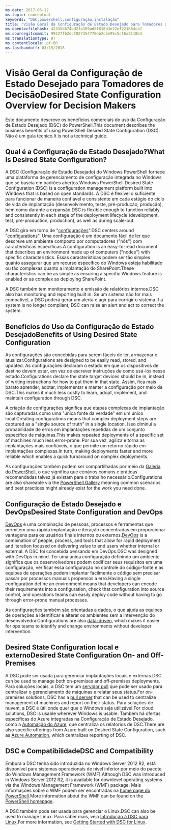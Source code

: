 ```yaml
---
ms.date: 2017-06-12
ms.topic: conceptual
keywords: "DSC,powershell,configuração,instalação"
title: "Visão Geral da Configuração de Estado Desejado para Tomadores de Decisão"
ms.openlocfilehash: 42335d674bd23a109ad8f818d3e22ef221884ca7
ms.sourcegitcommit: 99227f62dcf827354770eb2c3e95c5cf6a3118b4
ms.translationtype: HT
ms.contentlocale: pt-BR
ms.lasthandoff: 03/15/2018
---
```

# <a name="desired-state-configuration-overview-for-decision-makers"></a><span data-ttu-id="eab47-103">Visão Geral da Configuração de Estado Desejado para Tomadores de Decisão</span><span class="sxs-lookup"><span data-stu-id="eab47-103">Desired State Configuration Overview for Decision Makers</span></span>

<span data-ttu-id="eab47-104">Este documento descreve os benefícios comerciais do uso da Configuração de Estado Desejado (DSC) do PowerShell.</span><span class="sxs-lookup"><span data-stu-id="eab47-104">This document describes the business benefits of using PowerShell Desired State Configuration (DSC).</span></span> <span data-ttu-id="eab47-105">Não é um guia técnico.</span><span class="sxs-lookup"><span data-stu-id="eab47-105">It is not a technical guide.</span></span>

## <a name="what-is-desired-state-configuration"></a><span data-ttu-id="eab47-106">Qual é a Configuração de Estado Desejado?</span><span class="sxs-lookup"><span data-stu-id="eab47-106">What Is Desired State Configuration?</span></span>

<span data-ttu-id="eab47-107">A DSC (Configuração de Estado Desejado) do Windows PowerShell fornece uma plataforma de gerenciamento de configuração integrada no Windows que se baseia em padrões abertos.</span><span class="sxs-lookup"><span data-stu-id="eab47-107">Windows PowerShell Desired State Configuration (DSC) is a configuration management platform built into Windows that is based on open standards.</span></span> <span data-ttu-id="eab47-108">A DSC é flexível o suficiente para funcionar de maneira confiável e consistente em cada estágio do ciclo de vida de implantação (desenvolvimento, teste, pré-produção, produção), bem como durante a expansão.</span><span class="sxs-lookup"><span data-stu-id="eab47-108">DSC is flexible enough to function reliably and consistently in each stage of the deployment lifecycle (development, test, pre-production, production), as well as during scale-out.</span></span> 

<span data-ttu-id="eab47-109">A DSC gira em torno de "[configurações](https://msdn.microsoft.com/powershell/dsc/configurations)".</span><span class="sxs-lookup"><span data-stu-id="eab47-109">DSC centers around "[configurations](https://msdn.microsoft.com/powershell/dsc/configurations)".</span></span>
<span data-ttu-id="eab47-110">Uma configuração é um documento fácil de ler que descreve um ambiente composto por computadores ("nós") com características específicas.</span><span class="sxs-lookup"><span data-stu-id="eab47-110">A configuration is an easy-to-read document that describes an environment made up of computers ("nodes") with specific characteristics.</span></span> <span data-ttu-id="eab47-111">Essas características podem ser tão simples quanto assegurar que um recurso específico do Windows esteja habilitado ou tão complexas quanto a implantação do SharePoint.</span><span class="sxs-lookup"><span data-stu-id="eab47-111">These characteristics can be as simple as ensuring a specific Windows feature is enabled or as complex as deploying SharePoint.</span></span> 

<span data-ttu-id="eab47-112">A DSC também tem monitoramento e emissão de relatórios internos.</span><span class="sxs-lookup"><span data-stu-id="eab47-112">DSC also has monitoring and reporting built in.</span></span> <span data-ttu-id="eab47-113">Se um sistema não for mais compatível, a DSC poderá gerar um alerta e agir para corrigir o sistema.</span><span class="sxs-lookup"><span data-stu-id="eab47-113">If a system is no longer compliant, DSC can raise an alert and act to correct the system.</span></span> 

## <a name="benefits-of-using-desired-state-configuration"></a><span data-ttu-id="eab47-114">Benefícios do Uso da Configuração de Estado Desejado</span><span class="sxs-lookup"><span data-stu-id="eab47-114">Benefits of Using Desired State Configuration</span></span>

<span data-ttu-id="eab47-115">As configurações são concebidas para serem fáceis de ler, armazenar e atualizar.</span><span class="sxs-lookup"><span data-stu-id="eab47-115">Configurations are designed to be easily read, stored, and updated.</span></span> <span data-ttu-id="eab47-116">As configurações declaram o estado em que os dispositivos de destino devem estar, em vez de escrever instruções de como usá-los nesse estado.</span><span class="sxs-lookup"><span data-stu-id="eab47-116">Configurations declare the state target devices should be in, instead of writing instructions for how to put them in that state.</span></span> <span data-ttu-id="eab47-117">Assim, fica mais barato aprender, adotar, implementar e manter a configuração por meio da DSC.</span><span class="sxs-lookup"><span data-stu-id="eab47-117">This makes it much less costly to learn, adopt, implement, and maintain configuration through DSC.</span></span> 

<span data-ttu-id="eab47-118">A criação de configurações significa que etapas complexas de implantação são capturadas como uma "única fonte da verdade" em um único local.</span><span class="sxs-lookup"><span data-stu-id="eab47-118">Creating configurations means that complex deployment steps are captured as a "single source of truth" in a single location.</span></span> <span data-ttu-id="eab47-119">Isso diminui a probabilidade de erros em implantações repetidas de um conjunto específico de máquinas.</span><span class="sxs-lookup"><span data-stu-id="eab47-119">This makes repeated deployments of a specific set of machines much less error-prone.</span></span> <span data-ttu-id="eab47-120">Por sua vez, agiliza e torna as implantações mais confiáveis, o que permite um retorno rápido em implantações complexas.</span><span class="sxs-lookup"><span data-stu-id="eab47-120">In turn, making deployments faster and more reliable which enables a quick turnaround on complex deployments.</span></span>

<span data-ttu-id="eab47-121">As configurações também podem ser compartilhadas por meio da [Galeria do PowerShell](https://powershellgallery.com), o que significa que cenários comuns e práticas recomendadas talvez já existam para o trabalho necessário.</span><span class="sxs-lookup"><span data-stu-id="eab47-121">Configurations are also shareable via the [PowerShell Gallery](https://powershellgallery.com) meaning common scenarios and best practices might already exist for the work you need done.</span></span>


## <a name="desired-state-configuration-and-devops"></a><span data-ttu-id="eab47-122">Configuração de Estado Desejado e DevOps</span><span class="sxs-lookup"><span data-stu-id="eab47-122">Desired State Configuration and DevOps</span></span>

<span data-ttu-id="eab47-123">[DevOps](http://blogs.technet.com/b/ashleymcglone/archive/2015/11/20/devops-for-n00bs-ie-windows-people.aspx) é uma combinação de pessoas, processos e ferramentas que permitem uma rápida implantação e iteração concentradas em proporcionar vantagens para os usuários finais internos ou externos.</span><span class="sxs-lookup"><span data-stu-id="eab47-123">[DevOps](http://blogs.technet.com/b/ashleymcglone/archive/2015/11/20/devops-for-n00bs-ie-windows-people.aspx) is a combination of people, process, and tools that allow for rapid deployment and iteration focused on delivering value to end users whether internal or external.</span></span> <span data-ttu-id="eab47-124">A DSC foi concebida pensando em DevOps.</span><span class="sxs-lookup"><span data-stu-id="eab47-124">DSC was designed with DevOps in mind.</span></span> <span data-ttu-id="eab47-125">Ter uma única configuração definindo um ambiente significa que os desenvolvedores podem codificar seus requisitos em uma configuração, verificar essa configuração no controle do código-fonte e as equipes de operações podem implantar facilmente o código sem precisar passar por processos manuais propensos a erro.</span><span class="sxs-lookup"><span data-stu-id="eab47-125">Having a single configuration define an environment means that developers can encode their requirements into a configuration, check that configuration into source control, and operations teams can easily deploy code without having to go through error-prone manual processes.</span></span> 

<span data-ttu-id="eab47-126">As configurações também são [orientadas a dados](https://msdn.microsoft.com/powershell/dsc/configdata), o que ajuda as equipes de operações a identificar e alterar os ambientes sem a intervenção do desenvolvedor.</span><span class="sxs-lookup"><span data-stu-id="eab47-126">Configurations are also [data-driven](https://msdn.microsoft.com/powershell/dsc/configdata), which makes it easier for ops teams to identify and change environments without developer intervention.</span></span> 

## <a name="desired-state-configuration-on--and-off-premises"></a><span data-ttu-id="eab47-127">Desired State Configuration local e externo</span><span class="sxs-lookup"><span data-stu-id="eab47-127">Desired State Configuration On- and Off-Premises</span></span>

<span data-ttu-id="eab47-128">A DSC pode ser usada para gerenciar implantações locais e externas.</span><span class="sxs-lookup"><span data-stu-id="eab47-128">DSC can be used to manage both on-premises and off-premises deployments.</span></span> <span data-ttu-id="eab47-129">Para soluções locais, a DSC tem um [servidor pull](https://msdn.microsoft.com/powershell/dsc/pullserver) que pode ser usado para centralizar o gerenciamento de máquinas e relatar seus status.</span><span class="sxs-lookup"><span data-stu-id="eab47-129">For on-premises solutions, DSC has a [pull server](https://msdn.microsoft.com/powershell/dsc/pullserver) that can be used to centralize management of machines and report on their status.</span></span> <span data-ttu-id="eab47-130">Para soluções de nuvem, a DSC é útil onde quer que o Windows seja utilizável.</span><span class="sxs-lookup"><span data-stu-id="eab47-130">For cloud solutions, DSC is usable wherever Windows is usable.</span></span> <span data-ttu-id="eab47-131">Também há ofertas específicas do Azure integradas na Configuração de Estado Desejado, como a [Automação do Azure](https://azure.microsoft.com/en-us/documentation/services/automation/), que centraliza os relatórios de DSC.</span><span class="sxs-lookup"><span data-stu-id="eab47-131">There are also specific offerings from Azure built on Desired State Configuration, such as [Azure Automation](https://azure.microsoft.com/en-us/documentation/services/automation/), which centralizes reporting of DSC.</span></span> 

## <a name="dsc-and-compatibility"></a><span data-ttu-id="eab47-132">DSC e Compatibilidade</span><span class="sxs-lookup"><span data-stu-id="eab47-132">DSC and Compatibility</span></span>

<span data-ttu-id="eab47-133">Embora a DSC tenha sido introduzida no Windows Server 2012 R2, está disponível para sistemas operacionais de nível inferior por meio do pacote do Windows Management Framework (WMF).</span><span class="sxs-lookup"><span data-stu-id="eab47-133">Although DSC was introduced in Windows Server 2012 R2, it is available for downlevel operating systems via the Windows Management Framework (WMF) package.</span></span> <span data-ttu-id="eab47-134">Mais informações sobre o WMF podem ser encontradas na [home page do PowerShell](https://msdn.microsoft.com/en-us/powershell/).</span><span class="sxs-lookup"><span data-stu-id="eab47-134">More information about the WMF can be found on the [PowerShell homepage](https://msdn.microsoft.com/en-us/powershell/).</span></span> 

<span data-ttu-id="eab47-135">A DSC também pode ser usada para gerenciar o Linux.</span><span class="sxs-lookup"><span data-stu-id="eab47-135">DSC can also be used to manage Linux.</span></span> <span data-ttu-id="eab47-136">Para saber mais, veja [Introdução à DSC para Linux](https://msdn.microsoft.com/en-us/powershell/dsc/lnxgettingstarted).</span><span class="sxs-lookup"><span data-stu-id="eab47-136">For more information, see [Getting Started with DSC for Linux](https://msdn.microsoft.com/en-us/powershell/dsc/lnxgettingstarted).</span></span>

